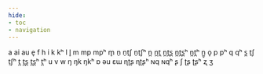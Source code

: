 ```yaml
---
hide:
- toc
- navigation
---
```

a
ai
au
e̞
f
h
i
k
kʰ
l
l̥
m
mp
mpʰ
m̥
n̠
n̠t̠ʃ
n̠t̠ʃʰ
n̪
n̪t̪
n̪t̪s̪
n̪t̪s̪ʰ
n̪t̪ʰ
n̪̥
o̞
p
pʰ
q
qʰ
s̪
t̠ʃ
t̠ʃʰ
t̪
t̪s̪
t̪s̪ʰ
t̪ʰ
u
v
w
ŋ
ŋk
ŋkʰ
ɒ
əu
ɛɯ
ɳʈʂ
ɳʈʂʰ
ɴq
ɴqʰ
ʂ
ʃ
ʈʂ
ʈʂʰ
ʐ
ʒ
